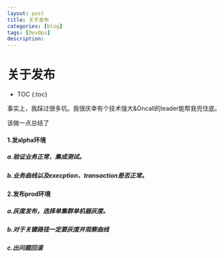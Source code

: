 ```yaml
---
layout: post
title: 关于发布
categories: [blog]
tags: [DevOps]
description: 
---
```


# 关于发布

* TOC
{:toc}

事实上，我踩过很多坑。我很庆幸有个技术强大&Oncall的leader能帮我兜住底。

该做一点总结了

#### 1.发alpha环境

##### 	a.验证业务正常，集成测试。

##### 	b.业务曲线以及execption、transaction是否正常。

#### 2.发布prod环境

##### 	a.灰度发布，选择单集群单机器灰度。

##### 	b.对于关键路径一定要灰度并观察曲线

##### 	c.出问题回滚